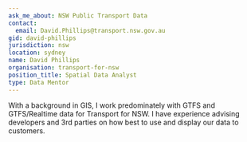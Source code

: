 ```yaml
---
ask_me_about: NSW Public Transport Data
contact:
  email: David.Phillips@transport.nsw.gov.au
gid: david-phillips
jurisdiction: nsw
location: sydney
name: David Phillips
organisation: transport-for-nsw
position_title: Spatial Data Analyst
type: Data Mentor
---
```


With a background in GIS, I work predominately with GTFS and GTFS/Realtime data for Transport for NSW. I have experience advising developers and 3rd parties on how best to use and display our data to customers.